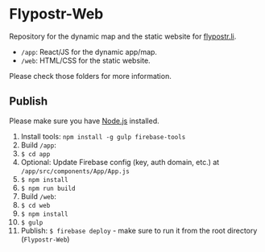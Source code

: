 # Flypostr-Web

Repository for the dynamic map and the static website for [flypostr.li](https://flypostr.li/).

* `/app`: React/JS for the dynamic app/map.
* `/web`: HTML/CSS for the static website.

Please check those folders for more information.

## Publish

Please make sure you have [Node.js](https://nodejs.org/) installed.

1. Install tools: `npm install -g gulp firebase-tools`
2. Build `/app`:
  1. `$ cd app`
  2. Optional: Update Firebase config (key, auth domain, etc.) at `/app/src/components/App/App.js`
  3. `$ npm install`
  4. `$ npm run build`
3. Build `/web`:
  1. `$ cd web`
  2. `$ npm install`
  3. `$ gulp`
4. Publish: `$ firebase deploy` - make sure to run it from the root directory (`Flypostr-Web`)
